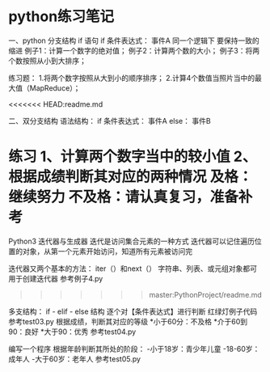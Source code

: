 # python练习笔记
一、python   分支结构
if   语句
if 条件表达式：
    事件A
同一个逻辑下   要保持一致的缩进
例子1：计算一个数字的绝对值；
例子2：计算两个数的大小；
例子3：将两个数按照从小到大排序；

练习题：
1.将两个数字按照从大到小的顺序排序；
2.计算4个数值当照片当中的最大值（MapReduce）；

<<<<<<< HEAD:readme.md

二、双分支结构
语法结构：
if 条件表达式：
    事件A
else：
    事件B

练习
1、计算两个数字当中的较小值
2、根据成绩判断其对应的两种情况
    及格：继续努力
    不及格：请认真复习，准备补考
=======

Python3 迭代器与生成器
迭代是访问集合元素的一种方式
迭代器可以记住遍历位置的对象，从第一个元素开始访问，知道所有元素被访问完

迭代器又两个基本的方法：
iter（）和next（）
字符串、列表、或元组对象都可用于创建迭代器
参考例子4.py
>>>>>>> master:PythonProject/readme.md

多支结构：
if - elif - else 结构
逐个对【条件表达式】进行判断
红绿灯例子代码参考test03.py
根据成绩，判断其对应的等级
*小于60分：不及格
*介于60到90：良好
*大于90：优秀
参考test04.py

编写一个程序
根据年龄判断其所处的阶段：
-小于18岁：青少年儿童
-18-60岁：成年人
-大于60岁：老年人
参考test05.py
